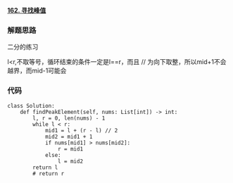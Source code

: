 **[162. 寻找峰值](https://leetcode-cn.com/problems/find-peak-element/)**



### 解题思路
二分的练习

l<r,不取等号，循环结束的条件一定是l==r，而且 // 为向下取整，所以mid+1不会越界，而mid-1可能会

### 代码

```python3
class Solution:
    def findPeakElement(self, nums: List[int]) -> int:
        l, r = 0, len(nums) - 1
        while l < r:
            mid1 = l + (r - l) // 2
            mid2 = mid1 + 1
            if nums[mid1] > nums[mid2]:
                r = mid1
            else:
                l = mid2
        return l
        # return r
```
